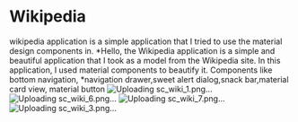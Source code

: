 # Wikipedia
wikipedia application is a simple application that I tried to use the material design components in.
*Hello, the Wikipedia application is a simple and beautiful application that I took as a model from the Wikipedia site. In this application, I used material components to beautify it. Components like bottom navigation,
*navigation drawer,sweet alert dialog,snack bar,material card view, material button
![Uploading sc_wiki_1.png…]()
![Uploading sc_wiki_6.png…]()
![Uploading sc_wiki_7.png…]()
![Uploading sc_wiki_3.png…]()

